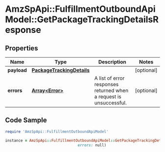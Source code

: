 # AmzSpApi::FulfillmentOutboundApiModel::GetPackageTrackingDetailsResponse

## Properties

Name | Type | Description | Notes
------------ | ------------- | ------------- | -------------
**payload** | [**PackageTrackingDetails**](PackageTrackingDetails.md) |  | [optional] 
**errors** | [**Array&lt;Error&gt;**](Error.md) | A list of error responses returned when a request is unsuccessful. | [optional] 

## Code Sample

```ruby
require 'AmzSpApi::FulfillmentOutboundApiModel'

instance = AmzSpApi::FulfillmentOutboundApiModel::GetPackageTrackingDetailsResponse.new(payload: null,
                                 errors: null)
```



